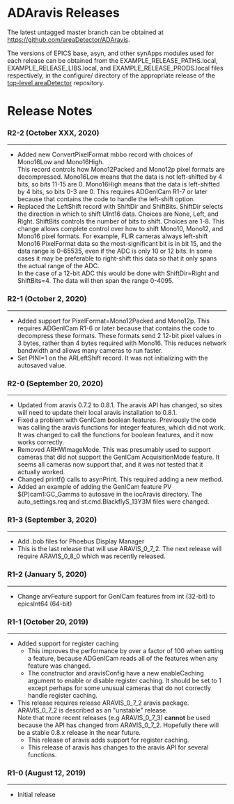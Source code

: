 ADAravis Releases
===================

The latest untagged master branch can be obtained at
https://github.com/areaDetector/ADAravis.

The versions of EPICS base, asyn, and other synApps modules used for each release can be obtained from 
the EXAMPLE_RELEASE_PATHS.local, EXAMPLE_RELEASE_LIBS.local, and EXAMPLE_RELEASE_PRODS.local
files respectively, in the configure/ directory of the appropriate release of the 
[top-level areaDetector](https://github.com/areaDetector/areaDetector) repository.


Release Notes
=============
### R2-2 (October XXX, 2020)
----
* Added new ConvertPixelFormat mbbo record with choices of Mono16Low and Mono16High.  
  This record controls how Mono12Packed and Mono12p pixel formats are decompressed.
  Mono16Low means that the data is not left-shifted by 4 bits, so bits 11-15 are 0.
  Mono16High means that the data is left-shifted by 4 bits, so bits 0-3 are 0.
  This requires ADGenICam R1-7 or later because that contains the code to handle the left-shift option.
* Replaced the LeftShift record with ShiftDir and ShiftBits.
  ShiftDir selects the direction in which to shift UInt16 data.  Choices are None, Left, and Right.
  ShiftBits controls the number of bits to shift.  Choices are 1-8.
  This change allows complete control over how to shift Mono10, Mono12, and Mono16 pixel formats.
  For example, FLIR cameras always left-shift Mono16 PixelFormat data so the most-significant bit 
  is in bit 15, and the data range is 0-65535, even if the ADC is only 10 or 12 bits.
  In some cases it may be preferable to right-shift this data so that it only spans the 
  actual range of the ADC.  
  In the case of a 12-bit ADC this would be done with ShiftDir=Right and ShiftBits=4.
  The data will then span the range 0-4095.

### R2-1 (October 2, 2020)
----
* Added support for PixelFormat=Mono12Packed and Mono12p.
  This requires ADGenICam R1-6 or later because that contains the code to decompress these formats.
  These formats send 2 12-bit pixel values in 3 bytes, rather than 4 bytes required with Mono16.
  This reduces network bandwidth and allows many cameras to run faster.
* Set PINI=1 on the ARLeftShift record.  It was not initializing with the autosaved value.

### R2-0 (September 20, 2020)
----
* Updated from aravis 0.7.2 to 0.8.1.  The aravis API has changed, so sites will need to update their
  local aravis installation to 0.8.1.
* Fixed a problem with GenICam boolean features.  Previously the code was calling the aravis functions
  for integer features, which did not work.  It was changed to call the functions for boolean features,
  and it now works correctly.
* Removed ARHWImageMode. This was presumably used to support cameras that did not support
  the GenICam AcquisitionMode feature.  It seems all cameras now support that, and it
  was not tested that it actually worked.
* Changed printf() calls to asynPrint.  This required adding a new method.
* Added an example of adding the GenICam feature PV $(P)cam1:GC_Gamma to autosave in
  the iocAravis directory.  The auto_settings.req and st.cmd.BlackflyS_13Y3M files were changed.

### R1-3 (September 3, 2020)
----
* Add .bob files for Phoebus Display Manager
* This is the last release that will use ARAVIS_0_7_2.
  The next release will require ARAVIS_0_8_0 which was recently released.

### R1-2 (January 5, 2020)
----
* Change arvFeature support for GenICam features from int (32-bit) to epicsInt64 (64-bit)


### R1-1 (October 20, 2019)
----
* Added support for register caching
  * This improves the performance by over a factor of 100 when setting a feature, because ADGenICam reads
    all of the features when any feature was changed.
  * The constructor and aravisConfig have a new enableCaching argument to enable or disable register caching.
    It should be set to 1 except perhaps for some unusual cameras that do not correctly handle register caching.
* This release requires release ARAVIS_0_7_2 aravis package. ARAVIS_0_7_2 is described as an "unstable" release.  
  Note that more recent releases (e.g ARAVIS_0_7_3) **cannot** be used because the API has changed from ARAVIS_0_7_2.
  Hopefully there will be a stable 0.8.x release in the near future.  
  * This release of aravis adds support for register caching.
  * This release of aravis has changes to the aravis API for several functions.

### R1-0 (August 12, 2019)
----
* Initial release

